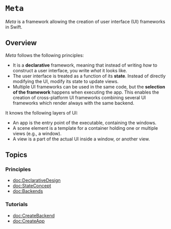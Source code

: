 # ``Meta``

_Meta_ is a framework allowing the creation of user interface (UI) frameworks in Swift.

## Overview

_Meta_ follows the following principles:

- It is a **declarative** framework, meaning that instead of writing _how_ to construct a user interface, you write _what_ it looks like.
- The user interface is treated as a function of its **state**. Instead of directly modifying the UI, modify its state to update views.
- Multiple UI frameworks can be used in the same code, but the **selection of the framework** happens when executing the app. This enables the creation of cross-platform UI frameworks combining several UI frameworks which render always with the same backend.

It knows the following layers of UI:

- An app is the entry point of the executable, containing the windows.
- A scene element is a template for a container holding one or multiple views (e.g., a window).
- A view is a part of the actual UI inside a window, or another view.

## Topics

### Principles

- <doc:DeclarativeDesign>
- <doc:StateConcept>
- <doc:Backends>

### Tutorials

- <doc:CreateBackend>
- <doc:CreateApp>
